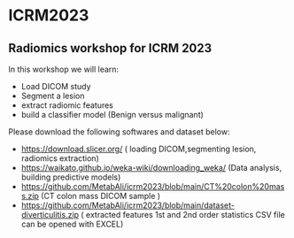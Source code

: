 # ICRM2023
Radiomics workshop for ICRM 2023
---
In this workshop  we will learn:
- Load DICOM study
- Segment a lesion
- extract radiomic features
- build a classifier model (Benign versus malignant)

Please download the following softwares and dataset below:

- https://download.slicer.org/ (  loading DICOM,segmenting lesion, radiomics extraction)
- https://waikato.github.io/weka-wiki/downloading_weka/ (Data analysis, building predictive models)
- https://github.com/MetabAli/icrm2023/blob/main/CT%20colon%20mass.zip (CT colon mass DICOM sample )
- https://github.com/MetabAli/icrm2023/blob/main/dataset-diverticulitis.zip ( extracted features 1st and 2nd order statistics CSV file can be opened with EXCEL)
